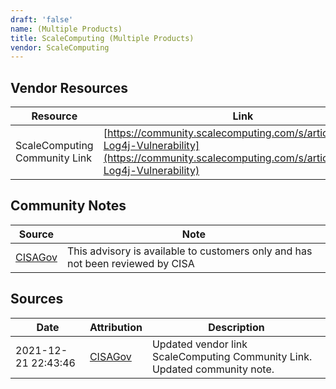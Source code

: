 ```yaml
---
draft: 'false'
name: (Multiple Products)
title: ScaleComputing (Multiple Products)
vendor: ScaleComputing
---
```


## Vendor Resources
| Resource | Link |
| --- | --- |
| ScaleComputing Community Link | [https://community.scalecomputing.com/s/article/Apache-Log4j-Vulnerability](https://community.scalecomputing.com/s/article/Apache-Log4j-Vulnerability) |


## Community Notes
| Source | Note |
| --- | --- |
| [CISAGov](https://raw.githubusercontent.com/cisagov/log4j-affected-db/develop/README.md) | This advisory is available to customers only and has not been reviewed by CISA |

## Sources
| Date | Attribution | Description |
| --- | --- | --- |
| 2021-12-21 22:43:46 | [CISAGov](https://raw.githubusercontent.com/cisagov/log4j-affected-db/develop/README.md) | Updated vendor link ScaleComputing Community Link. Updated community note.  |
